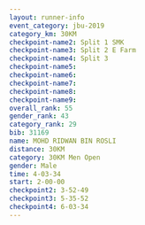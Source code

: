 ```yaml
---
layout: runner-info 
event_category: jbu-2019 
category_km: 30KM 
checkpoint-name2: Split 1 SMK 
checkpoint-name3: Split 2 E Farm 
checkpoint-name4: Split 3 
checkpoint-name5: 
checkpoint-name6: 
checkpoint-name7: 
checkpoint-name8: 
checkpoint-name9: 
overall_rank: 55
gender_rank: 43
category_rank: 29
bib: 31169
name: MOHD RIDWAN BIN ROSLI
distance: 30KM
category: 30KM Men Open
gender: Male
time: 4-03-34
start: 2-00-00
checkpoint2: 3-52-49
checkpoint3: 5-35-52
checkpoint4: 6-03-34
---
```

